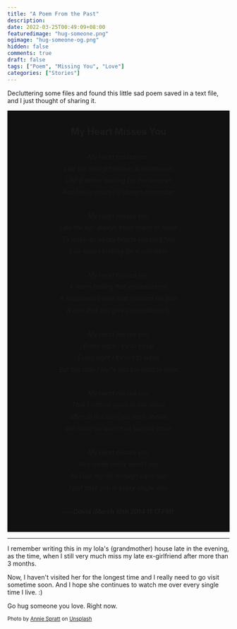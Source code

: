 ```yaml
---
title: "A Poem From the Past"
description:
date: 2022-03-25T00:49:09+08:00
featuredimage: "hug-someone.png"
ogimage: "hug-someone-og.png"
hidden: false
comments: true
draft: false
tags: ["Poem", "Missing You", "Love"]
categories: ["Stories"]
---
```


Decluttering some files and found this little sad poem saved in a text file, and I just thought of sharing it.

<div style="line-height: 0.8rem !important; text-align: center; background: #111;">

<br>

<h2 style="::before: none;border-inline-start: none; margin-left: 0;">My Heart Misses You</h2>

<br>

_My heart misses you_

_Like the drought misses a rainshower_

_Like a winter waiting for the summer_

_And like a dream I'd always remember_

<br>

_My heart misses you_

_Like the sun always there ready to shine_

_To wake up weary hearts sleeping fine_

_Like lovers looking for a valentine_

<br>

_My heart misses you_

_A warm feeling that embraces me_

_A happiness inside that you can set free_

_A love that you give unconditionally_

<br>

_My heart misses you_

_Every night i try to sleep_

_Every night I try not to weep_

_But this pain I feel's just too hard to keep_

<br>

_My heart misses you_

_That I cannot seem to live alone_

_after all this love you have shown_

_We could've worn that special stone_

<br>

_My heart misses you_

_As I speak every word I say_

_As I live my life through each day_

_I just miss you in every single way_

<br>

**_--- David (March 19th 2014 11:17 PM)_**

<br>
<br>

</div>
<hr>

I remember writing this in my lola's (grandmother) house late in the evening, as the time, when I still very much miss my late ex-girlfriend after more than 3 months.

Now, I haven't visited her for the longest time and I really need to go visit sometime soon. And I hope she continues to watch me over every single time I live. :)

Go hug someone you love. Right now.

<small>Photo by <a class="link" href="https://unsplash.com/@anniespratt?utm_source=unsplash&utm_medium=referral&utm_content=creditCopyText">Annie Spratt</a> on <a class="link" href="https://unsplash.com/s/photos/poem?utm_source=unsplash&utm_medium=referral&utm_content=creditCopyText">Unsplash</a></small>
